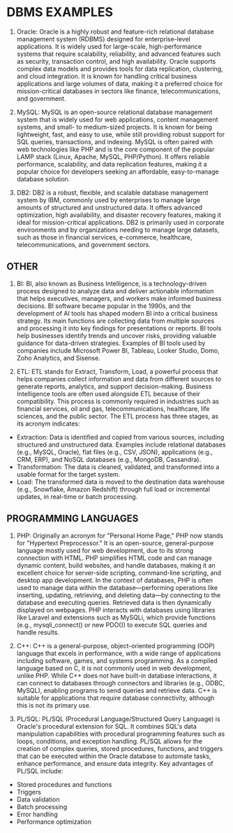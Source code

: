 # DBMS EXAMPLES

1. Oracle: Oracle is a highly robust and feature-rich relational database management system (RDBMS) designed for enterprise-level applications. It is widely used for large-scale, high-performance systems that require scalability, reliability, and advanced features such as security, transaction control, and high availability. Oracle supports complex data models and provides tools for data replication, clustering, and cloud integration. It is known for handling critical business applications and large volumes of data, making it a preferred choice for mission-critical databases in sectors like finance, telecommunications, and government.

2. MySQL: MySQL is an open-source relational database management system that is widely used for web applications, content management systems, and small- to medium-sized projects. It is known for being lightweight, fast, and easy to use, while still providing robust support for SQL queries, transactions, and indexing. MySQL is often paired with web technologies like PHP and is the core component of the popular LAMP stack (Linux, Apache, MySQL, PHP/Python). It offers reliable performance, scalability, and data replication features, making it a popular choice for developers seeking an affordable, easy-to-manage database solution.

3. DB2: DB2 is a robust, flexible, and scalable database management system by IBM, commonly used by enterprises to manage large amounts of structured and unstructured data. It offers advanced optimization, high availability, and disaster recovery features, making it ideal for mission-critical applications. DB2 is primarily used in corporate environments and by organizations needing to manage large datasets, such as those in financial services, e-commerce, healthcare, telecommunications, and government sectors.

## OTHER

1. BI: BI, also known as Business Intelligence, is a technology-driven process designed to analyze data and deliver actionable information that helps executives, managers, and workers make informed business decisions. BI software became popular in the 1990s, and the development of AI tools has shaped modern BI into a critical business strategy. Its main functions are collecting data from multiple sources and processing it into key findings for presentations or reports. BI tools help businesses identify trends and uncover risks, providing valuable guidance for data-driven strategies. Examples of BI tools used by companies include Microsoft Power BI, Tableau, Looker Studio, Domo, Zoho Analytics, and Sisense.

2. ETL: ETL stands for Extract, Transform, Load, a powerful process that helps companies collect information and data from different sources to generate reports, analytics, and support decision-making. Business Intelligence tools are often used alongside ETL because of their compatibility. This process is commonly required in industries such as financial services, oil and gas, telecommunications, healthcare, life sciences, and the public sector.
The ETL process has three stages, as its acronym indicates:
- Extraction: Data is identified and copied from various sources, including structured and unstructured data. Examples include relational databases (e.g., MySQL, Oracle), flat files (e.g., CSV, JSON), applications (e.g., CRM, ERP), and NoSQL databases (e.g., MongoDB, Cassandra).
- Transformation: The data is cleaned, validated, and transformed into a usable format for the target system.
- Load: The transformed data is moved to the destination data warehouse (e.g., Snowflake, Amazon Redshift) through full load or incremental updates, in real-time or batch processing.

## PROGRAMMING LANGUAGES

1. PHP: Originally an acronym for "Personal Home Page," PHP now stands for "Hypertext Preprocessor." It is an open-source, general-purpose language mostly used for web development, due to its strong connection with HTML. PHP simplifies HTML code and can manage dynamic content, build websites, and handle databases, making it an excellent choice for server-side scripting, command-line scripting, and desktop app development.
In the context of databases, PHP is often used to manage data within the database—performing operations like inserting, updating, retrieving, and deleting data—by connecting to the database and executing queries. Retrieved data is then dynamically displayed on webpages. PHP interacts with databases using libraries like Laravel and extensions such as MySQLi, which provide functions (e.g., mysqli_connect() or new PDO()) to execute SQL queries and handle results.

2. C++: C++ is a general-purpose, object-oriented programming (OOP) language that excels in performance, with a wide range of applications including software, games, and systems programming. As a compiled language based on C, it is not commonly used in web development, unlike PHP.
While C++ does not have built-in database interactions, it can connect to databases through connectors and libraries (e.g., ODBC, MySQL), enabling programs to send queries and retrieve data. C++ is suitable for applications that require database connectivity, although this is not its primary use.

3. PL/SQL: PL/SQL (Procedural Language/Structured Query Language) is Oracle's procedural extension for SQL. It combines SQL's data manipulation capabilities with procedural programming features such as loops, conditions, and exception handling. PL/SQL allows for the creation of complex queries, stored procedures, functions, and triggers that can be executed within the Oracle database to automate tasks, enhance performance, and ensure data integrity.
Key advantages of PL/SQL include:

- Stored procedures and functions
- Triggers
- Data validation
- Batch processing
- Error handling
- Performance optimization
